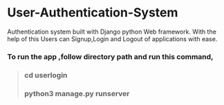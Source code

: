 # User-Authentication-System
Authentication system built with Django python Web framework. With the help of this Users can Signup,Login and Logout of applications with ease.
### To run the app ,follow directory path and run this command,
> ### cd userlogin
> ### python3 manage.py runserver
